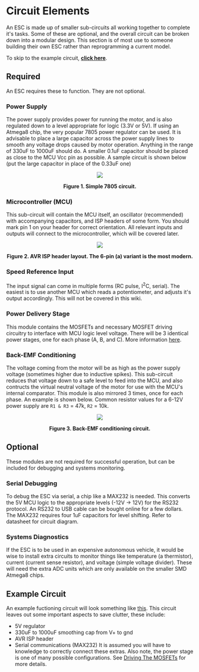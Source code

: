 # Circuit Elements #

An ESC is made up of smaller sub-circuits all working together to complete it's tasks. Some of these are optional, and the overall circuit can be broken down into a modular design. This section is of most use to someone building their own ESC rather than reprogramming a current model.

To skip to the example circuit, **[click here](circuit#Example_Circuit.md)**.


## Required ##

An ESC requires these to function. They are not optional.


### Power Supply ###

The power supply provides power for running the motor, and is also regulated down to a level appropriate for logic (3.3V or 5V). If using an Atmega8 chip, the very popular 7805 power regulator can be used. It is advisable to place a large capacitor across the power supply lines to smooth any voltage drops caused by motor operation. Anything in the range of 330uF to 1000uF should do. A smaller 0.1uF capacitor should be placed as close to the MCU Vcc pin as possible. A sample circuit is shown below (put the large capacitor in place of the 0.33uF one)

<p align='center'>
<img src='http://dl.dropbox.com/u/6783818/Brushless/figures/7805.gif' />
</p>
<p align='center'>
<b>Figure 1. Simple 7805 circuit.</b>
</p>


### Microcontroller (MCU) ###

This sub-circuit will contain the MCU itself, an oscillator (recommended) with accompanying capacitors, and ISP headers of some form. You should mark pin 1 on your header for correct orientation. All relevant inputs and outputs will connect to the microcontroller, which will be covered later.

<p align='center'>
<img src='http://dl.dropbox.com/u/6783818/Brushless/figures/avrisp.png' />
</p>
<p align='center'>
<b>Figure 2. AVR ISP header layout. The 6-pin (a) variant is the most modern.</b>
</p>


### Speed Reference Input ###

The input signal can come in multiple forms (RC pulse, I<sup>2</sup>C, serial). The easiest is to use another MCU which reads a potentiometer, and adjusts it's output accordingly. This will not be covered in this wiki.


### Power Delivery Stage ###

This module contains the MOSFETs and necessary MOSFET driving circuitry to interface with MCU logic level voltage. There will be 3 identical power stages, one for each phase (A, B, and C). More information [here](mosfetdrive.md).


### Back-EMF Conditioning ###

The voltage coming from the motor will be as high as the power supply voltage (sometimes higher due to inductive spikes). This sub-circuit reduces that voltage down to a safe level to feed into the MCU, and also contructs the virtual neutral voltage of the motor for use with the MCU's internal comparator. This module is also mirrored 3 times, once for each phase. An example is shown below. Common resistor values for a 6-12V power supply are `R1 & R3` = 47k, `R2` = 10k.

<p align='center'>
<img src='http://dl.dropbox.com/u/6783818/Brushless/schematics/PhaseSense.png' />
</p>
<p align='center'>
<b>Figure 3. Back-EMF conditioning circuit.</b>
</p>


## Optional ##

These modules are not required for successful operation, but can be included for debugging and systems monitoring.


### Serial Debugging ###

To debug the ESC via serial, a chip like a MAX232 is needed. This converts the 5V MCU logic to the appropriate levels (-12V -> 12V) for the RS232 protocol. An RS232 to USB cable can be bought online for a few dollars. The MAX232 requires four 1uF capacitors for level shifting. Refer to datasheet for circuit diagram.


### Systems Diagnostics ###

If the ESC is to be used in an expensive autonomous vehicle, it would be wise to install extra circuits to monitor things like temperature (a thermistor), current (current sense resistor), and voltage (simple voltage divider). These will need the extra ADC units which are only available on the smaller SMD Atmega8 chips.


## Example Circuit ##

An example fuctioning circuit will look something like [this](http://dl.dropbox.com/u/6783818/Brushless/schematics/complete.png). This circuit leaves out some important aspects to save clutter, these include:
  * 5V regulator
  * 330uF to 1000uF smoothing cap from V+ to gnd
  * AVR ISP header
  * Serial communications (MAX232)
It is assumed you will have to knowledge to correctly connect these extras. Also note, the power stage is one of many possible configurations. See [Driving The MOSFETs](mosfetdrive.md) for more details.